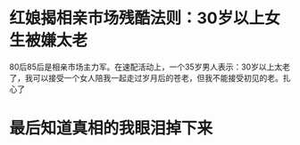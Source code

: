 
# 红娘揭相亲市场残酷法则：30岁以上女生被嫌太老
80后85后是相亲市场主力军。在速配活动上，一个35岁男人表示：30岁以上太老了，我可以接受一个女人陪我一起走过岁月后的苍老，但我不能接受初见的老。扎心了

# 最后知道真相的我眼泪掉下来

